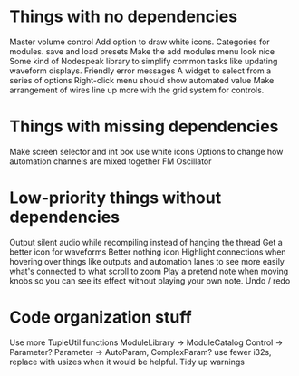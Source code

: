 # Things with no dependencies
Master volume control
Add option to draw white icons.
Categories for modules.
save and load presets
Make the add modules menu look nice
Some kind of Nodespeak library to simplify common tasks like updating waveform displays.
Friendly error messages
A widget to select from a series of options
Right-click menu should show automated value
Make arrangement of wires line up more with the grid system for controls.

# Things with missing dependencies
Make screen selector and int box use white icons
Options to change how automation channels are mixed together
FM Oscillator

# Low-priority things without dependencies
Output silent audio while recompiling instead of hanging the thread
Get a better icon for waveforms
Better nothing icon
Highlight connections when hovering over things like outputs and automation
  lanes to see more easily what's connected to what
scroll to zoom
Play a pretend note when moving knobs so you can see its effect without playing your own note.
Undo / redo

# Code organization stuff
Use more TupleUtil functions
ModuleLibrary -> ModuleCatalog
Control -> Parameter?
Parameter -> AutoParam, ComplexParam?
use fewer i32s, replace with usizes when it would be helpful.
Tidy up warnings
